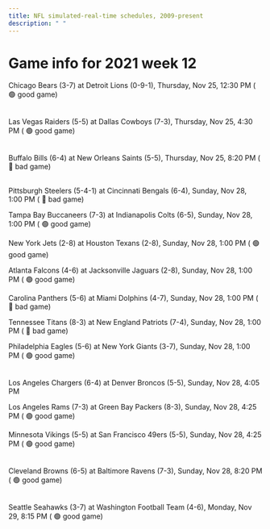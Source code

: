 ```yaml
---
title: NFL simulated-real-time schedules, 2009-present
description: " "
---
```


# Game info for 2021 week 12

Chicago Bears (3-7) at Detroit Lions (0-9-1), Thursday, Nov 25, 12:30 PM (	:green_circle: good game)

<br/>Las Vegas Raiders (5-5) at Dallas Cowboys (7-3), Thursday, Nov 25, 4:30 PM (	:green_circle: good game)

<br/>Buffalo Bills (6-4) at New Orleans Saints (5-5), Thursday, Nov 25, 8:20 PM (	:red_circle: bad game)

<br/>Pittsburgh Steelers (5-4-1) at Cincinnati Bengals (6-4), Sunday, Nov 28, 1:00 PM (	:red_circle: bad game)

Tampa Bay Buccaneers (7-3) at Indianapolis Colts (6-5), Sunday, Nov 28, 1:00 PM (	:green_circle: good game)

New York Jets (2-8) at Houston Texans (2-8), Sunday, Nov 28, 1:00 PM (	:green_circle: good game)

Atlanta Falcons (4-6) at Jacksonville Jaguars (2-8), Sunday, Nov 28, 1:00 PM (	:green_circle: good game)

Carolina Panthers (5-6) at Miami Dolphins (4-7), Sunday, Nov 28, 1:00 PM (	:red_circle: bad game)

Tennessee Titans (8-3) at New England Patriots (7-4), Sunday, Nov 28, 1:00 PM (	:red_circle: bad game)

Philadelphia Eagles (5-6) at New York Giants (3-7), Sunday, Nov 28, 1:00 PM (	:green_circle: good game)

<br/>Los Angeles Chargers (6-4) at Denver Broncos (5-5), Sunday, Nov 28, 4:05 PM

Los Angeles Rams (7-3) at Green Bay Packers (8-3), Sunday, Nov 28, 4:25 PM (	:green_circle: good game)

Minnesota Vikings (5-5) at San Francisco 49ers (5-5), Sunday, Nov 28, 4:25 PM (	:green_circle: good game)

<br/>Cleveland Browns (6-5) at Baltimore Ravens (7-3), Sunday, Nov 28, 8:20 PM (	:green_circle: good game)

<br/>Seattle Seahawks (3-7) at Washington Football Team (4-6), Monday, Nov 29, 8:15 PM (	:green_circle: good game)

